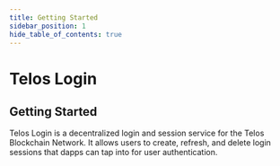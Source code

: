 ```yaml
---
title: Getting Started
sidebar_position: 1
hide_table_of_contents: true
---
```



# Telos Login

## Getting Started

Telos Login is a decentralized login and session service for the Telos Blockchain Network. It allows users to create, refresh, and delete login sessions that dapps can tap into for user authentication.
